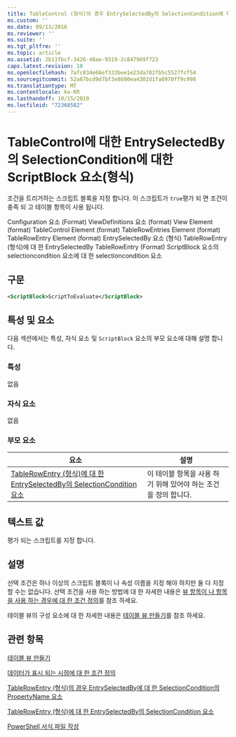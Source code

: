 ```yaml
---
title: TableControl (형식)의 경우 EntrySelectedBy의 SelectionCondition에 대 한 ScriptBlock 요소 | Microsoft Docs
ms.custom: ''
ms.date: 09/13/2016
ms.reviewer: ''
ms.suite: ''
ms.tgt_pltfrm: ''
ms.topic: article
ms.assetid: 2b11fbcf-3426-48ae-9319-2c847969f723
caps.latest.revision: 10
ms.openlocfilehash: 7afc834e68ef332bee1e23da782fb5c5527fcf54
ms.sourcegitcommit: 52a67bcd9d7bf3e8600ea4302d1fa8970ff9c998
ms.translationtype: MT
ms.contentlocale: ko-KR
ms.lasthandoff: 10/15/2019
ms.locfileid: "72368582"
---
```

# <a name="scriptblock-element-for-selectioncondition-for-entryselectedby-for-tablecontrol-format"></a>TableControl에 대한 EntrySelectedBy의 SelectionCondition에 대한 ScriptBlock 요소(형식)

조건을 트리거하는 스크립트 블록을 지정 합니다. 이 스크립트가 `true`평가 되 면 조건이 충족 되 고 테이블 항목이 사용 됩니다.

Configuration 요소 (Format) ViewDefinitions 요소 (format) View Element (format) TableControl Element (format) TableRowEntries Element (format) TableRowEntry Element (format) EntrySelectedBy 요소 (형식) TableRowEntry (형식)에 대 한 EntrySelectedBy TableRowEntry (Format) ScriptBlock 요소의 selectioncondition 요소에 대 한 selectioncondition 요소

## <a name="syntax"></a>구문

```xml
<ScriptBlock>ScriptToEvaluate</ScriptBlock>
```

## <a name="attributes-and-elements"></a>특성 및 요소

다음 섹션에서는 특성, 자식 요소 및 `ScriptBlock` 요소의 부모 요소에 대해 설명 합니다.

### <a name="attributes"></a>특성

없음

### <a name="child-elements"></a>자식 요소

없음

### <a name="parent-elements"></a>부모 요소

|요소|설명|
|-------------|-----------------|
|[TableRowEntry (형식)에 대 한 EntrySelectedBy의 SelectionCondition 요소](./selectioncondition-element-for-entryselectedby-for-tablecontrol-format.md)|이 테이블 항목을 사용 하기 위해 있어야 하는 조건을 정의 합니다.|

## <a name="text-value"></a>텍스트 값

평가 되는 스크립트를 지정 합니다.

## <a name="remarks"></a>설명

선택 조건은 하나 이상의 스크립트 블록이 나 속성 이름을 지정 해야 하지만 둘 다 지정할 수는 없습니다. 선택 조건을 사용 하는 방법에 대 한 자세한 내용은 [뷰 항목이 나 항목을 사용 하는 경우에 대 한 조건 정의](./defining-conditions-for-displaying-data.md)를 참조 하세요.

테이블 뷰의 구성 요소에 대 한 자세한 내용은 [테이블 뷰 만들기](./creating-a-table-view.md)를 참조 하세요.

## <a name="see-also"></a>관련 항목

[테이블 뷰 만들기](./creating-a-table-view.md)

[데이터가 표시 되는 시점에 대 한 조건 정의](./defining-conditions-for-displaying-data.md)

[TableRowEntry (형식)의 경우 EntrySelectedBy에 대 한 SelectionCondition의 PropertyName 요소](./propertyname-element-for-selectioncondition-for-entryselectedby-for-tablerowentry-format.md)

[TableRowEntry (형식)에 대 한 EntrySelectedBy의 SelectionCondition 요소](./selectioncondition-element-for-entryselectedby-for-tablecontrol-format.md)

[PowerShell 서식 파일 작성](./writing-a-powershell-formatting-file.md)
